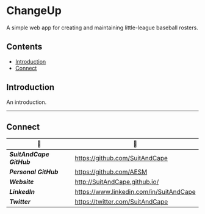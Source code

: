 <!-- README.md -->

ChangeUp
================================================================================

<!-- https://github.com/AESM/ChangeUp -->

A simple web app for creating and maintaining little-league baseball rosters.

## Contents

- [Introduction](#introduction)
- [Connect](#connect)

## Introduction

An introduction.

--------------------------------------------------------------------------------

## Connect

|               :tophat:               |               :rocket:               |
| ------------------------------------ | ------------------------------------ |
**_SuitAndCape GitHub_** | https://github.com/SuitAndCape
**_Personal GitHub_**    | https://github.com/AESM
**_Website_**            | http://SuitAndCape.github.io/
**_LinkedIn_**           | https://www.linkedin.com/in/SuitAndCape
**_Twitter_**            | https://twitter.com/SuitAndCape
